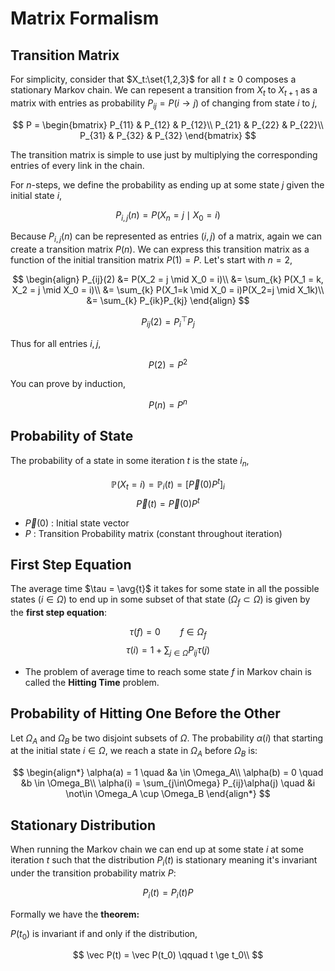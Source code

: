 #  Matrix Formalism

## Transition Matrix

For simplicity, consider that $X_t:\set{1,2,3}$ for all $t \ge 0$ composes a stationary Markov chain. We can repesent a transition from $X_t$ to $X_{t+1}$ as a matrix with entries as probability $P_{ij} = P(i \to j)$ of changing from state $i$ to $j$,

$$
P =
\begin{bmatrix}
P_{11} & P_{12} & P_{12}\\
P_{21} & P_{22} & P_{22}\\
P_{31} & P_{32} & P_{32}
\end{bmatrix}
$$

The transition matrix is simple to use just by multiplying the corresponding entries of every link in the chain.

For $n$-steps, we define the probability as ending up at some state $j$ given the initial state $i$,

$$
P_{i,j}(n) = P(X_n = j \mid X_0 = i)
$$

Because $P_{i,j}(n)$ can be represented as entries $(i,j)$ of a matrix, again we can create a transition matrix $P(n)$. We can express this transition matrix as a function of the initial transition matrix $P(1) = P$. Let's start with $n=2$,

$$
\begin{align}
    P_{ij}(2) &= P(X_2 = j \mid X_0 = i)\\
    &= \sum_{k} P(X_1 = k, X_2 = j \mid X_0 = i)\\
    &= \sum_{k} P(X_1=k \mid X_0 = i)P(X_2=j \mid X_1k)\\
    &= \sum_{k} P_{ik}P_{kj}
\end{align}
$$

$$
P_{ij}(2) = P_i^\top P_j
$$

Thus for all entries $i,j$,

$$
P(2) = P^2
$$

You can prove by induction,

$$
P(n) = P^n
$$

## Probability of State

The probability of a state in some iteration $t$ is the state $i_n$,

$$ \mathbb P(X_t = i) = \mathbb P_i(t) = \left[\vec P(0)  P^t\right]_{i} $$
$$\vec P(t) = \vec P(0) P^t$$

* $\vec P(0)$ : Initial state vector
* $P$ : Transition Probability matrix (constant throughout iteration)

## First Step Equation

The average time $\tau = \avg{t}$ it takes for some state in all the possible states ($i \in \Omega$) to end up in some subset of that state ($\Omega_f \subset \Omega$) is given by the **first step equation**:

$$ \tau(f) = 0 \qquad f \in \Omega_f$$
$$ \tau(i) = 1 + \sum_{j \in \Omega} P_{ij}\tau(j) $$

* The problem of average time to reach some state $f$ in Markov chain is called the **Hitting Time** problem.

## Probability of Hitting One Before the Other

Let $\Omega_A$ and $\Omega_B$ be two disjoint subsets of $\Omega$. The probability $\alpha(i)$ that starting at the initial state $i \in \Omega$, we reach a state in $\Omega_A$ before $\Omega_B$ is:

$$
\begin{align*}
    \alpha(a) = 1 \quad &a \in \Omega_A\\
    \alpha(b) = 0 \quad &b \in \Omega_B\\
    \alpha(i) = \sum_{j\in\Omega} P_{ij}\alpha(j) \quad &i \not\in \Omega_A \cup \Omega_B
\end{align*}
$$

## Stationary Distribution

When running the Markov chain we can end up at some state $i$ at some iteration $t$ such that the distribution $P_i(t)$ is stationary meaning it's invariant under the transition probability matrix $P$:

$$
P_i(t) = P_i(t)P
$$

Formally we have the **theorem:**

$P(t_0)$ is invariant if and only if the distribution,

$$
\vec P(t) = \vec P(t_0) \qquad t \ge t_0\\
$$